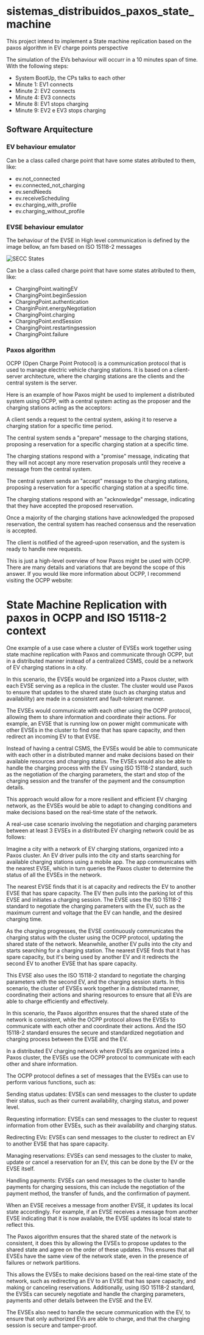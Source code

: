 # sistemas_distribuidos_paxos_state_machine

This project intend to implement a State machine replication based on the paxos algorithm in EV charge points perspective

The simulation of the EVs behaviour will occurr in a 10 minutes span of time. With the following steps:

- System BootUp, the CPs talks to each other
- Minute 1: EV1 connects
- Minute 2: EV2 connects
- Minute 4: EV3 connects
- Minute 8: EV1 stops charging
- Minute 9: EV2 e EV3 stops charging

## Software Arquitecture

### EV behaviour emulator

Can be a class called charge point that have some states atributed to them, like:

- ev.not_connected
- ev.connected_not_charging
- ev.sendNeeds
- ev.receiveScheduling
- ev.charging_with_profile
- ev.charging_without_profile

### EVSE behaviour emulator

The behaviour of the EVSE in High level communication is defined by the image bellow, an fsm based on ISO 15118-2 messages

![SECC States](SECCStates.png)

Can be a class called charge point that have some states atributed to them, like:

- ChargingPoint.waitingEV
- ChargingPoint.beginSession
- ChargingPoint.authentication
- CharginPoint.energyNegotiation
- ChargingPoint.charging
- ChargingPoint.endSession
- ChargingPoint.restartingsession
- ChargingPoint.failure

### Paxos algorithm

OCPP (Open Charge Point Protocol) is a communication protocol that is used to manage electric vehicle charging stations. It is based on a client-server architecture, where the charging stations are the clients and the central system is the server.

Here is an example of how Paxos might be used to implement a distributed system using OCPP, with a central system acting as the proposer and the charging stations acting as the acceptors:

A client sends a request to the central system, asking it to reserve a charging station for a specific time period.

The central system sends a "prepare" message to the charging stations, proposing a reservation for a specific charging station at a specific time.

The charging stations respond with a "promise" message, indicating that they will not accept any more reservation proposals until they receive a message from the central system.

The central system sends an "accept" message to the charging stations, proposing a reservation for a specific charging station at a specific time.

The charging stations respond with an "acknowledge" message, indicating that they have accepted the proposed reservation.

Once a majority of the charging stations have acknowledged the proposed reservation, the central system has reached consensus and the reservation is accepted.

The client is notified of the agreed-upon reservation, and the system is ready to handle new requests.

This is just a high-level overview of how Paxos might be used with OCPP. There are many details and variations that are beyond the scope of this answer. If you would like more information about OCPP, I recommend visiting the OCPP website:

# State Machine Replication with paxos in OCPP and ISO 15118-2 context 

One example of a use case where a cluster of EVSEs work together using state machine replication with Paxos and communicate through OCPP, but in a distributed manner instead of a centralized CSMS, could be a network of EV charging stations in a city.

In this scenario, the EVSEs would be organized into a Paxos cluster, with each EVSE serving as a replica in the cluster. The cluster would use Paxos to ensure that updates to the shared state (such as charging status and availability) are made in a consistent and fault-tolerant manner.

The EVSEs would communicate with each other using the OCPP protocol, allowing them to share information and coordinate their actions. For example, an EVSE that is running low on power might communicate with other EVSEs in the cluster to find one that has spare capacity, and then redirect an incoming EV to that EVSE.

Instead of having a central CSMS, the EVSEs would be able to communicate with each other in a distributed manner and make decisions based on their available resources and charging status. The EVSEs would also be able to handle the charging process with the EV using ISO 15118-2 standard, such as the negotiation of the charging parameters, the start and stop of the charging session and the transfer of the payment and the consumption details.

This approach would allow for a more resilient and efficient EV charging network, as the EVSEs would be able to adapt to changing conditions and make decisions based on the real-time state of the network.

A real-use case scenario involving the negotiation and charging parameters between at least 3 EVSEs in a distributed EV charging network could be as follows:

Imagine a city with a network of EV charging stations, organized into a Paxos cluster. An EV driver pulls into the city and starts searching for available charging stations using a mobile app. The app communicates with the nearest EVSE, which in turn queries the Paxos cluster to determine the status of all the EVSEs in the network.

The nearest EVSE finds that it is at capacity and redirects the EV to another EVSE that has spare capacity. The EV then pulls into the parking lot of this EVSE and initiates a charging session. The EVSE uses the ISO 15118-2 standard to negotiate the charging parameters with the EV, such as the maximum current and voltage that the EV can handle, and the desired charging time.

As the charging progresses, the EVSE continuously communicates the charging status with the cluster using the OCPP protocol, updating the shared state of the network. Meanwhile, another EV pulls into the city and starts searching for a charging station. The nearest EVSE finds that it has spare capacity, but it's being used by another EV and it redirects the second EV to another EVSE that has spare capacity.

This EVSE also uses the ISO 15118-2 standard to negotiate the charging parameters with the second EV, and the charging session starts. In this scenario, the cluster of EVSEs work together in a distributed manner, coordinating their actions and sharing resources to ensure that all EVs are able to charge efficiently and effectively.

In this scenario, the Paxos algorithm ensures that the shared state of the network is consistent, while the OCPP protocol allows the EVSEs to communicate with each other and coordinate their actions. And the ISO 15118-2 standard ensures the secure and standardized negotiation and charging process between the EVSE and the EV.

In a distributed EV charging network where EVSEs are organized into a Paxos cluster, the EVSEs use the OCPP protocol to communicate with each other and share information.

The OCPP protocol defines a set of messages that the EVSEs can use to perform various functions, such as:

Sending status updates: EVSEs can send messages to the cluster to update their status, such as their current availability, charging status, and power level.

Requesting information: EVSEs can send messages to the cluster to request information from other EVSEs, such as their availability and charging status.

Redirecting EVs: EVSEs can send messages to the cluster to redirect an EV to another EVSE that has spare capacity.

Managing reservations: EVSEs can send messages to the cluster to make, update or cancel a reservation for an EV, this can be done by the EV or the EVSE itself.

Handling payments: EVSEs can send messages to the cluster to handle payments for charging sessions, this can include the negotiation of the payment method, the transfer of funds, and the confirmation of payment.

When an EVSE receives a message from another EVSE, it updates its local state accordingly. For example, if an EVSE receives a message from another EVSE indicating that it is now available, the EVSE updates its local state to reflect this.

The Paxos algorithm ensures that the shared state of the network is consistent, it does this by allowing the EVSEs to propose updates to the shared state and agree on the order of these updates. This ensures that all EVSEs have the same view of the network state, even in the presence of failures or network partitions.

This allows the EVSEs to make decisions based on the real-time state of the network, such as redirecting an EV to an EVSE that has spare capacity, and making or canceling reservations. Additionally, using ISO 15118-2 standard, the EVSEs can securely negotiate and handle the charging parameters, payments and other details between the EVSE and the EV.

The EVSEs also need to handle the secure communication with the EV, to ensure that only authorized EVs are able to charge, and that the charging session is secure and tamper-proof.